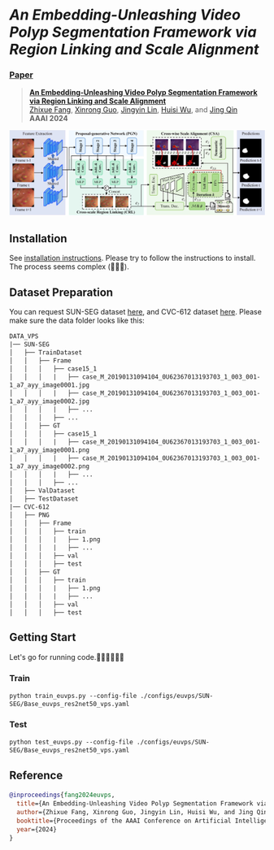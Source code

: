 #  _An Embedding-Unleashing Video Polyp Segmentation Framework via Region Linking and Scale Alignment_
<!-- Official implementation of AAAI-24 paper: An Embedding-Unleashing Video Polyp Segmentation Framework via Region Linking and Scale Alignment. -->
### [Paper]()
> [**An Embedding-Unleashing Video Polyp Segmentation Framework via Region Linking and Scale Alignment**]()         
> [Zhixue Fang](), [Xinrong Guo](), [Jingyin Lin](), [Huisi Wu](), and [Jing Qin]() \
> **AAAI 2024**

![block images](figures/overview.jpg)

## Installation
See [installation instructions](INSTALL.md). Please try to follow the instructions to install. The process seems complex (🤡🤡🤡). 

## Dataset Preparation
You can request SUN-SEG dataset [here](https://github.com/GewelsJI/VPS.git), and CVC-612 dataset [here](https://polyp.grand-challenge.org/CVCClinicDB/).
Please make sure the data folder looks like this:
```
DATA_VPS
|── SUN-SEG
│   ├── TrainDataset
│   │   ├── Frame
│   │   │   ├── case15_1
│   │   │   |   ├── case_M_20190131094104_0U62367013193703_1_003_001-1_a7_ayy_image0001.jpg
│   │   │   |   ├── case_M_20190131094104_0U62367013193703_1_003_001-1_a7_ayy_image0002.jpg
│   │   │   |   ├── ...
│   │   │   ├── ...
│   │   ├── GT
│   │   │   ├── case15_1
│   │   │   |   ├── case_M_20190131094104_0U62367013193703_1_003_001-1_a7_ayy_image0001.png
│   │   │   |   ├── case_M_20190131094104_0U62367013193703_1_003_001-1_a7_ayy_image0002.png
│   │   │   |   ├── ...
│   │   │   ├── ...
│   ├── ValDataset
│   ├── TestDataset
|── CVC-612
│   ├── PNG
│   │   ├── Frame
│   │   │   ├── train
│   │   │   |   ├── 1.png
│   │   │   |   ├── ...
│   │   │   ├── val
│   │   │   ├── test
│   │   ├── GT
│   │   │   ├── train
│   │   │   |   ├── 1.png
│   │   │   |   ├── ...
│   │   │   ├── val
│   │   │   ├── test
```

## Getting Start
Let's go for running code.🏃‍♀️🏃‍♀️🏃‍♀️

### Train
```commandline
python train_euvps.py --config-file ./configs/euvps/SUN-SEG/Base_euvps_res2net50_vps.yaml
```

### Test
```commandline
python test_euvps.py --config-file ./configs/euvps/SUN-SEG/Base_euvps_res2net50_vps.yaml
```

## Reference
```bibtex
@inproceedings{fang2024euvps,
  title={An Embedding-Unleashing Video Polyp Segmentation Framework via Region Linking and Scale Alignment},
  author={Zhixue Fang, Xinrong Guo, Jingyin Lin, Huisi Wu, and Jing Qin},
  booktitle={Proceedings of the AAAI Conference on Artificial Intelligence},
  year={2024}
}
```

